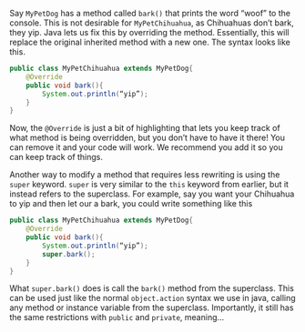 Say `MyPetDog` has a method called `bark()` that prints the word “woof” to the console. This is not desirable for `MyPetChihuahua`, as Chihuahuas don’t bark, they yip. Java lets us fix this by overriding the method. Essentially, this will replace the original inherited method with a new one. The syntax looks like this.

```java
public class MyPetChihuahua extends MyPetDog{
    @Override
    public void bark(){
        System.out.println(“yip”);
    }
}
```
Now, the `@Override` is just a bit of highlighting that lets you keep track of what method is being overridden, but you don’t have to have it there! You can remove it and your code will work. We recommend you add it so you can keep track of things.

Another way to modify a method that requires less rewriting is using the `super` keyword. `super` is very similar to the `this` keyword from earlier, but it instead refers to the superclass. For example, say you want your Chihuahua to yip and then let our a bark, you could write something like this

```java
public class MyPetChihuahua extends MyPetDog{
    @Override
    public void bark(){
        System.out.println(“yip”);
        super.bark();
    }
}
```
What `super.bark()` does is call the `bark()` method from the superclass. This can be used just like the normal `object.action` syntax we use in java, calling any method or instance variable from the superclass. Importantly, it still has the same restrictions with `public` and `private`, meaning…
